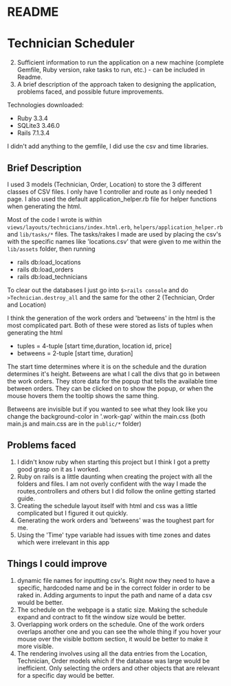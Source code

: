 # README

# Technician Scheduler
 2) Sufficient information to run the application on a new machine (complete Gemfile, 
Ruby version, rake tasks to run, etc.) - can be included in Readme.
 3) A brief description of the approach taken to designing the application, problems 
faced, and possible future improvements.

Technologies downloaded:
* Ruby 3.3.4
* SQLite3 3.46.0
* Rails 7.1.3.4

I didn't add anything to the gemfile, I did use the csv and time libraries.

## Brief Description
I used 3 models (Technician, Order, Location) to store the 3 different classes of CSV files. I only have 1 controller and route as I only needed 1 page. I also used the default application_helper.rb file for helper functions when generating the html. 

Most of the code I wrote is within `views/layouts/technicians/index.html.erb`, `helpers/application_helper.rb` and `lib/tasks/*` files. 
The tasks/rakes I made are used by placing the csv's with the specific names like 'locations.csv' that were given to me within the `lib/assets` folder, then running
* rails db:load_locations
* rails db:load_orders
* rails db:load_technicians

To clear out the databases I just go into `$>rails console` and do `>Technician.destroy_all` and the same for the other 2 (Technician, Order and Location)

I think the generation of the work orders and 'betweens' in the html is the most complicated part. Both of these were stored as lists of tuples when generating the html
* tuples = 4-tuple [start time,duration, location id, price]
* betweens = 2-tuple [start time, duration]

The start time determines where it is on the schedule and the duration determines it's height. Betweens are what I call the divs that go in between the work orders. They store data for the popup that tells the available time between orders. They can be clicked on to show the popup, or when the mouse hovers them the tooltip shows the same thing. 

Betweens are invisible but if you wanted to see what they look like you change the background-color in '.work-gap' within the main.css (both main.js and main.css are in the `public/*` folder)

## Problems faced
1) I didn't know ruby when starting this project but I think I got a pretty good grasp on it as I worked.
2) Ruby on rails is a little daunting when creating the project with all the folders and files. I am not overly confident with the way I made the routes,controllers and others but I did follow the online getting started guide.  
3) Creating the schedule layout itself with html and css was a little complicated but I figured it out quickly.
4) Generating the work orders and 'betweens' was the toughest part for me.
5) Using the 'Time' type variable had issues with time zones and dates which were irrelevant in this app

## Things I could improve
1) dynamic file names for inputting csv's. Right now they need to have a specific, hardcoded name and be in the correct folder in order to be raked in. Adding arguments to input the path and name of a data csv would be better.
2) The schedule on the webpage is a static size. Making the schedule expand and contract to fit the window size would be better.
3) Overlapping work orders on the schedule. One of the work orders overlaps another one and you can see the whole thing if you hover your mouse over the visible bottom section, it would be better to make it more visible. 
4) The rendering involves using all the data entries from the Location, Technician, Order models which if the database was large would be inefficient. Only selecting the orders and other objects that are relevant for a specific day would be better.
